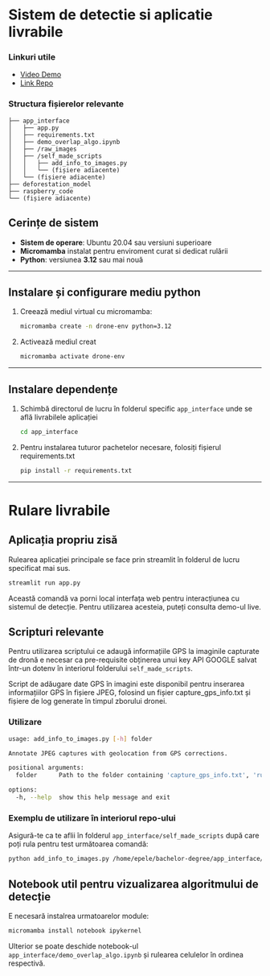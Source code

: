# Sistem de detectie si aplicatie livrabile

### Linkuri utile
- [Video Demo](https://youtu.be/dLwOLVX85vw)
- [Link Repo](https://github.com/peleemanuel/bachelor-degree)

### Structura fișierelor relevante
```.
├── app_interface
│   ├── app.py
│   ├── requirements.txt
│   ├── demo_overlap_algo.ipynb
│   ├── /raw_images
│   ├── /self_made_scripts
│   │   ├── add_info_to_images.py
│   │   └── (fișiere adiacente)
│   └── (fișiere adiacente)
├── deforestation_model
├── raspberry_code
└── (fișiere adiacente)
```

## Cerințe de sistem

- **Sistem de operare**: Ubuntu 20.04 sau versiuni superioare  
- **Micromamba** instalat pentru enviroment curat si dedicat rulării 
- **Python**: versiunea **3.12** sau mai nouă 

---

## Instalare și configurare mediu python

1. Creează mediul virtual cu micromamba:

   ```bash
   micromamba create -n drone-env python=3.12
   ```

2. Activează mediul creat

   ```bash
   micromamba activate drone-env
   ```

---

## Instalare dependențe

1. Schimbă directorul de lucru în folderul specific ```app_interface``` unde se află livrabilele aplicației
   ```bash
   cd app_interface
   ```

2. Pentru instalarea tuturor pachetelor necesare, folosiți fișierul requirements.txt
   ```bash
   pip install -r requirements.txt
   ```

---

# Rulare livrabile

## Aplicația propriu zisă

Rulearea aplicației principale se face prin streamlit în folderul de lucru specificat mai sus.
   ```bash
   streamlit run app.py
   ```
Această comandă va porni local interfața web pentru interacțiunea cu sistemul de detecție. Pentru utilizarea acesteia, puteți consulta demo-ul live.

## Scripturi relevante

Pentru utilizarea scriptului ce adaugă informațiile GPS la imaginile capturate de dronă e necesar ca pre-requisite obținerea unui key API GOOGLE salvat într-un dotenv în interiorul folderului ```self_made_scripts```.

Script de adăugare date GPS în imagini este disponibil pentru inserarea informațiilor GPS în fișiere JPEG, folosind un fișier capture_gps_info.txt și fișiere de log generate în timpul zborului dronei.

### Utilizare
```bash
usage: add_info_to_images.py [-h] folder

Annotate JPEG captures with geolocation from GPS corrections.

positional arguments:
  folder      Path to the folder containing 'capture_gps_info.txt', 'run.log', and images.

options:
  -h, --help  show this help message and exit
```

### Exemplu de utilizare în interiorul repo-ului
Asigură-te ca te aflii în folderul ```app_interface/self_made_scripts``` după care poți rula pentru test următoarea comandă:
```bash
python add_info_to_images.py /home/epele/bachelor-degree/app_interface/raw_images/captures_2025_05_31_19_32
```

## Notebook util pentru vizualizarea algoritmului de detecție

E necesară instalrea urmatoarelor module:
```bash
micromamba install notebook ipykernel
```

Ulterior se poate deschide notebook-ul ```app_interface/demo_overlap_algo.ipynb``` și rulearea celulelor în ordinea respectivă.